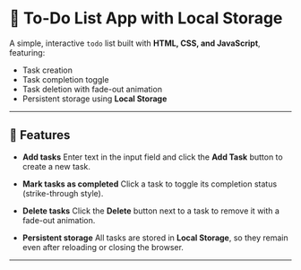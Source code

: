 # 📝 To-Do List App with Local Storage

A simple, interactive `todo` list built with **HTML, CSS, and JavaScript**, featuring:
- Task creation
- Task completion toggle
- Task deletion with fade-out animation
- Persistent storage using **Local Storage**

---

## 🚀 Features

- **Add tasks**
  Enter text in the input field and click the **Add Task** button to create a new task.

- **Mark tasks as completed**
  Click a task to toggle its completion status (strike-through style).

- **Delete tasks**
  Click the **Delete** button next to a task to remove it with a fade-out animation.

- **Persistent storage**
  All tasks are stored in **Local Storage**, so they remain even after reloading or closing the browser.

---
